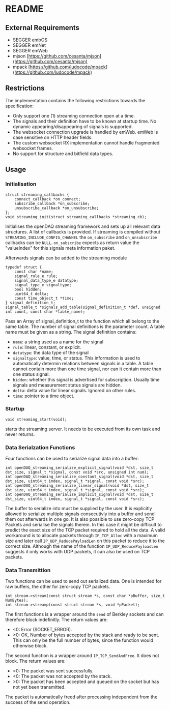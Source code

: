 # README

## External Requirements
- SEGGER embOS
- SEGGER emNet
- SEGGER emWeb
- mjson [https://github.com/cesanta/mjson](https://github.com/cesanta/mjson)
- mpack [https://github.com/ludocode/mpack](https://github.com/ludocode/mpack)

## Restrictions
The implementation contains the following restrictions towards the specification:
- Only support one (1) streaming connection open at a time.
- The signals and their definition have to be known at startup time. No dynamic appearing/disappearing of signals is supported.
- The websocket connection upgrade is handled by emWeb. emWeb is case sensitive on HTTP header fields.
- The custom websocket RX implementation cannot handle fragmented websocket frames.
- No support for structure and bitfield data types.

## Usage

### Initialisation
```
struct streaming_callbacks {
	connect_callback *on_connect;
	subscribe_callback *on_subscribe;
	unsubscribe_callback *on_unsubscribe;
};
void streaming_init(struct streaming_callbacks *streaming_cb);
```
Initialises the openDAQ streaming framework and sets up all relevant data structures. A list of callbacks is provided. If streaming is compiled without `STREAMING_INCLUDE_CONFIG_CHANNEL` the `on_subscribe` and `on_unsubscribe` callbacks can be `NULL`. `on_subscribe` expects as return value the "valueIndex" for this signals meta information paket.

Afterwards signals can be added to the streaming module
```
typedef struct {
	const char *name;
	signal_rule_e rule;
	signal_data_type_e datatype;
	signal_type_e signaltype;
	bool hidden;
	uint64_t delta;
	const time_object_t *time;
} signal_definition_t;
signal_table_t *signals_add_table(signal_definition_t *def, unsigned int count, const char *table_name);
```
Pass an Array of signal_definition_t to the function which all belong to the same table. The number of signal definitions is the parameter count. A table name must be given as a string. The signal definition contains:
- `name`: a string used as a name for the signal
- `rule`: linear, constant, or explicit.
- `datatype`: the data type of the signal
- `signaltype`: value, time, or status. This information is used to automatically determin relations between signals in a table. A table cannot contain more than one time signal, nor can it contain more than one status signal.
- `hidden`: whether this signal is advertised for subscription. Usually time signals and measurement status signals are hidden.
- `delta`: delta value for linear signals. Ignored on other rules.
- `time`: pointer to a time object.

### Startup
```
void streaming_start(void);
```
starts the streaming server. It needs to be executed from its own task and never returns.

### Data Serialzation Functions
Four functions can be used to serialize signal data into a buffer:
 ```
int openDAQ_streaming_serialize_explicit_signal(void *dst, size_t dst_size, signal_t *signal, const void *src, unsigned int num);
int openDAQ_streaming_serialize_constant_signal(void *dst, size_t dst_size, uint64_t index, signal_t *signal, const void *src);
int openDAQ_streaming_serialize_linear_signal(void *dst, size_t dst_size, uint64_t index, signal_t *signal, const void *src);
int openDAQ_streaming_serialize_implicit_signal(void *dst, size_t dst_size, uint64_t index, signal_t *signal, const void *src);
 ```

The buffer to serialize into must be supplied by the user. It is explicitly allowed to serialize multiple signals consecutivly into a buffer and send them out afterwards in one go. It is also possible to use zero-copy TCP Packets and serialise the signals therein. In this case it might be difficult to predict the exact size of the TCP packet required to hold all the data. A valid workaround is to allocate packets through `IP_TCP_Alloc` with a maximum size and later call `IP_UDP_ReducePayloadLen` on this packet to reduce it to the correct size. Although the name of the function `IP_UDP_ReducePayloadLen` suggests it only works with UDP packets, it can also be used on TCP packets.

### Data Transmittion
Two functions can be used to send out serialized data. One is intended for raw buffers, the other for zero-copy TCP packets.
```
int stream->stream(const struct stream *s, const char *pBuffer, size_t NumBytes);
int stream->streamp(const struct stream *s, void *pPacket);
 ```
The first functions is a wrapper around the `send` of Berkley sockets and can therefore block indefinitly. The return values are:
- <0: Error (SOCKET_ERROR).
- ≥0: OK, Number of bytes accepted by the stack and ready to be sent. This can only be the full number of bytes, since the function would otherwise block.

The second function is a wrapper around `IP_TCP_SendAndFree`. It does not block. The return values are:
- =0: The packet was sent successfully.
- <0: The packet was not accepted by the stack.
- \>0: The packet has been accepted and queued on the socket but has not yet been transmitted.

The packet is automatically freed after processing independent from the success of the send operation.
